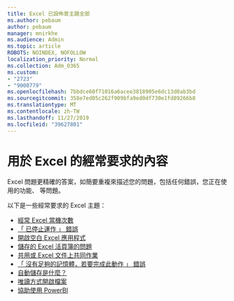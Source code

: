 ```yaml
---
title: Excel 已設佈景主題全部
ms.author: pebaum
author: pebaum
manager: mnirkhe
ms.audience: Admin
ms.topic: article
ROBOTS: NOINDEX, NOFOLLOW
localization_priority: Normal
ms.collection: Adm_O365
ms.custom:
- "2723"
- "9000779"
ms.openlocfilehash: 7bbdce60f71016a6acee3818905e6dc13d0ab3bd
ms.sourcegitcommit: 358e7ed05c262f909bfa9ed0df730e1fd89266b8
ms.translationtype: MT
ms.contentlocale: zh-TW
ms.lasthandoff: 11/27/2019
ms.locfileid: "39627801"
---
```

# <a name="commonly-requested-content-for-excel"></a>用於 Excel 的經常要求的內容

Excel 問題更精確的答案，如簡要重複來描述您的問題，包括任何錯誤，您正在使用的功能、 等問題。 

以下是一些經常要求的 Excel 主題：

- [經常 Excel 當機次數](https://support.office.com/article/Excel-not-responding-hangs-freezes-or-stops-working-37E7D3C9-9E84-40BF-A805-4CA6853A1FF4)
- [「 已停止運作 」 錯誤](https://support.office.com/client/52bd7985-4e99-4a35-84c8-2d9b8301a2fa)
- [開啟空白 Excel 應用程式](https://docs.microsoft.com/office/troubleshoot/excel/excel-opens-blank)
- [儲存的 Excel 活頁簿的問題](https://docs.microsoft.com/office/troubleshoot/excel/issue-when-save-excel-workbooks)
- [共用或 Excel 文件上共同作業](https://support.office.com/article/7152aa8b-b791-414c-a3bb-3024e46fb104)
- [「 沒有足夠的記憶體，若要完成此動作 」 錯誤](https://docs.microsoft.com/office/troubleshoot/excel/available-resources-errors)
- [自動儲存是什麼？](https://support.office.com/article/6d6bd723-ebfd-4e40-b5f6-ae6e8088f7a5)
- [唯讀方式開啟檔案](https://support.office.com/article/why-did-my-file-open-read-only-3ab4b792-da50-4b38-8628-14c64e1f1d15)
- [協助使用 PowerBI](https://powerbi.microsoft.com/support/)